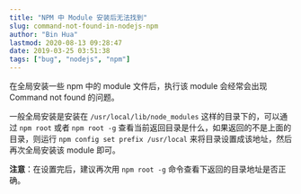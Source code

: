 ```yaml
---
title: "NPM 中 Module 安装后无法找到"
slug: command-not-found-in-nodejs-npm
author: "Bin Hua"
lastmod: 2020-08-13 09:28:47
date: 2019-03-25 03:51:38
tags: ["bug", "nodejs", "npm"]
---
```


在全局安装一些 npm 中的 module 文件后，执行该 module 会经常会出现 Command not found 的问题。

一般全局安装是安装在 `/usr/local/lib/node_modules` 这样的目录下的，可以通过 `npm root` 或者 `npm root -g` 查看当前返回目录是什么，如果返回的不是上面的目录，则运行 `npm config set prefix /usr/local` 来将目录设置成该地址，然后再次全局安装该 module 即可。

**注意**：在设置完后，建议再次用 `npm root -g` 命令查看下返回的目录地址是否正确。

    